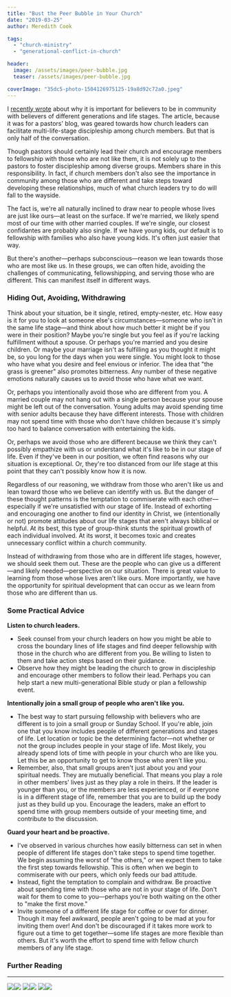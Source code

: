 ```yaml
---
title: "Bust the Peer Bubble in Your Church"
date: "2019-03-25"
author: Meredith Cook

tags: 
  - "church-ministry"
  - "generational-conflict-in-church"

header:
  image: /assets/images/peer-bubble.jpg
  teaser: /assets/images/peer-bubble.jpg

coverImage: "35dc5-photo-1504126975125-19a8d92c72a0.jpeg"
---
```


I [recently wrote](https://factsandtrends.net/2019/02/26/discipleship-that-goes-beyond-peer-circles/) about why it is important for believers to be in community with believers of different generations and life stages. The article, because it was for a pastors' blog, was geared towards how church leaders can facilitate multi-life-stage discipleship among church members. But that is only half of the conversation.  

Though pastors should certainly lead their church and encourage members to fellowship with those who are not like them, it is not solely up to the pastors to foster discipleship among diverse groups. Members share in this responsibility. In fact, if church members don't also see the importance in community among those who are different and take steps toward developing these relationships, much of what church leaders try to do will fall to the wayside.  

The fact is, we're all naturally inclined to draw near to people whose lives are just like ours—at least on the surface. If we're married, we likely spend most of our time with other married couples. If we're single, our closest confidantes are probably also single. If we have young kids, our default is to fellowship with families who also have young kids. It's often just easier that way.  

But there's another—perhaps subconscious—reason we lean towards those who are most like us. In these groups, we can often hide, avoiding the challenges of communicating, fellowshipping, and serving those who are different. This can manifest itself in different ways.  

### **Hiding Out, Avoiding, Withdrawing**  

Think about your situation, be it single, retired, empty-nester, etc. How easy is it for you to look at someone else's circumstances—someone who isn't in the same life stage—and think about how much better it might be if you were in their position? Maybe you're single but you feel as if you're lacking fulfillment without a spouse. Or perhaps you're married and you desire children. Or maybe your marriage isn't as fulfilling as you thought it might be, so you long for the days when you were single. You might look to those who have what you desire and feel envious or inferior. The idea that "the grass is greener" also promotes bitterness. Any number of these negative emotions naturally causes us to avoid those who have what we want.  

Or, perhaps you intentionally avoid those who are different from you. A married couple may not hang out with a single person because your spouse might be left out of the conversation. Young adults may avoid spending time with senior adults because they have different interests. Those with children may not spend time with those who don't have children because it's simply too hard to balance conversation with entertaining the kids.  

Or, perhaps we avoid those who are different because we think they can't possibly empathize with us or understand what it's like to be in our stage of life. Even if they've been in our position, we often find reasons why our situation is exceptional. Or, they're too distanced from our life stage at this point that they can't possibly know how it is now.  

Regardless of our reasoning, we withdraw from those who aren't like us and lean toward those who we believe can identify with us. But the danger of these thought patterns is the temptation to commiserate with each other—especially if we're unsatisfied with our stage of life. Instead of exhorting and encouraging one another to find our identity in Christ, we (intentionally or not) promote attitudes about our life stages that aren't always biblical or helpful. At its best, this type of group-think stunts the spiritual growth of each individual involved. At its worst, it becomes toxic and creates unnecessary conflict within a church community.  

Instead of withdrawing from those who are in different life stages, however, we should seek them out. These are the people who can give us a different—and likely needed—perspective on our situation. There is great value to learning from those whose lives aren't like ours. More importantly, we have the opportunity for spiritual development that can occur as we learn from those who are different than us.  

### **Some Practical Advice**  

**Listen to church leaders.**

- Seek counsel from your church leaders on how you might be able to cross the boundary lines of life stages and find deeper fellowship with those in the church who are different from you. Be willing to listen to them and take action steps based on their guidance.
- Observe how they might be leading the church to grow in discipleship and encourage other members to follow their lead. Perhaps you can help start a new multi-generational Bible study or plan a fellowship event.

**Intentionally join a small group of people who aren't like you.**

- The best way to start pursuing fellowship with believers who are different is to join a small group or Sunday School. If you're able, join one that you know includes people of different generations and stages of life. Let location or topic be the determining factor—not whether or not the group includes people in your stage of life. Most likely, you already spend lots of time with people in your church who are like you. Let this be an opportunity to get to know those who aren't like you.
- Remember, also, that small groups aren't just about you and your spiritual needs. They are mutually beneficial. That means you play a role in other members' lives just as they play a role in theirs. If the leader is younger than you, or the members are less experienced, or if everyone is in a different stage of life, remember that you are to build up the body just as they build up you. Encourage the leaders, make an effort to spend time with group members outside of your meeting time, and contribute to the discussion.

**Guard your heart and be proactive.**

- I've observed in various churches how easily bitterness can set in when people of different life stages don't take steps to spend time together. We begin assuming the worst of "the others," or we expect them to take the first step towards fellowship. This is often when we begin to commiserate with our peers, which only feeds our bad attitude.
- Instead, fight the temptation to complain and withdraw. Be proactive about spending time with those who are not in your stage of life. Don't wait for them to come to you—perhaps you're both waiting on the other to "make the first move."
- Invite someone of a different life stage for coffee or over for dinner. Though it may feel awkward, people aren't going to be mad at you for inviting them over! And don't be discouraged if it takes more work to figure out a time to get together—some life stages are more flexible than others. But it's worth the effort to spend time with fellow church members of any life stage.

### Further Reading

* * *

[![](//ws-na.amazon-adsystem.com/widgets/q?_encoding=UTF8&ASIN=B016NESM0G&Format=_SL250_&ID=AsinImage&MarketPlace=US&ServiceVersion=20070822&WS=1&tag=keelancook-20&language=en_US)](https://www.amazon.com/Life-Together-Dietrich-Bonhoeffer-Works-ebook/dp/B016NESM0G/ref=as_li_ss_il?keywords=life+together&qid=1585333292&sr=8-1-spons&psc=1&spLa=ZW5jcnlwdGVkUXVhbGlmaWVyPUExWU9JV1E5VlRaMjEwJmVuY3J5cHRlZElkPUExMDI0MTk4MTlFRDZGT1lDRUs1USZlbmNyeXB0ZWRBZElkPUEwOTAzMDU2Mk8wRFRFNzFVVFFJQyZ3aWRnZXROYW1lPXNwX2F0ZiZhY3Rpb249Y2xpY2tSZWRpcmVjdCZkb05vdExvZ0NsaWNrPXRydWU=&linkCode=li3&tag=keelancook-20&linkId=854e314952c2d454d5093c941ddefd2a&language=en_US)![](https://ir-na.amazon-adsystem.com/e/ir?t=keelancook-20&language=en_US&l=li3&o=1&a=B016NESM0G) [![](//ws-na.amazon-adsystem.com/widgets/q?_encoding=UTF8&ASIN=B004T0AAPC&Format=_SL250_&ID=AsinImage&MarketPlace=US&ServiceVersion=20070822&WS=1&tag=keelancook-20&language=en_US)](https://www.amazon.com/When-Church-Was-Family-Recapturing-ebook/dp/B004T0AAPC/ref=as_li_ss_il?crid=19IB3CIEIFCEN&keywords=when+the+church+was+a+family&qid=1585352869&sprefix=when+the+church+was+a+family,aps,195&sr=8-1&linkCode=li3&tag=keelancook-20&linkId=993a8252282191a75245f9c3a7a56cde&language=en_US)![](https://ir-na.amazon-adsystem.com/e/ir?t=keelancook-20&language=en_US&l=li3&o=1&a=B004T0AAPC) [![](//ws-na.amazon-adsystem.com/widgets/q?_encoding=UTF8&ASIN=B007R0P4LG&Format=_SL250_&ID=AsinImage&MarketPlace=US&ServiceVersion=20070822&WS=1&tag=keelancook-20&language=en_US)](https://www.amazon.com/Trellis-Vine-Colin-Marshall-ebook/dp/B007R0P4LG/ref=as_li_ss_il?_encoding=UTF8&pd_rd_i=B007R0P4LG&pd_rd_r=cbc3e19d-1a70-4606-8470-5d4ce494ee47&pd_rd_w=Ms1yS&pd_rd_wg=NsIjB&pf_rd_p=3187ad9b-122f-43f5-9fd5-75b35f775d85&pf_rd_r=12Y8D94HXJQ8HW5MVNFS&psc=1&refRID=12Y8D94HXJQ8HW5MVNFS&linkCode=li3&tag=keelancook-20&linkId=bed86b557ec0839e585e0950e8f4f97d&language=en_US)![](https://ir-na.amazon-adsystem.com/e/ir?t=keelancook-20&language=en_US&l=li3&o=1&a=B007R0P4LG)
